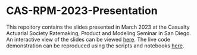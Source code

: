 # CAS-RPM-2023-Presentation

This repoitory contains the slides presented in March 2023 at the Casualty Actuarial Society Ratemaking, Product and Modeling Seminar in San Diego.
An interactive view of the slides can be viewed [here](https://actsci.utstat.utoronto.ca/CAS-RPM-2023-Presentation/#/title-slide).
The live code demonstration can be reproduced using the scripts and notebooks [here](https://github.com/UofTActuarial/Demo-LRMoE-jl).
